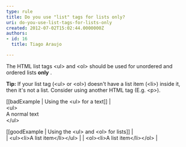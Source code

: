 ```yaml
---
type: rule
title: Do you use "list" tags for lists only?
uri: do-you-use-list-tags-for-lists-only
created: 2012-07-02T15:02:44.0000000Z
authors:
- id: 16
  title: Tiago Araujo

---
```


The HTML list tags &lt;ul&gt; and &lt;ol&gt; should be used for unordered and ordered lists  **only** .
 
**Tip:** If your list tag (&lt;ul&gt; or &lt;ol&gt;) doesn't have a list item (&lt;li&gt;) inside it, then it's not a list. Consider using another HTML tag (E.g. &lt;p&gt;).


[[badExample | Using the &lt;ul&gt; for a text]]
|  <br>&lt;ul&gt;<br>A normal text<br>&lt;/ul&gt;<br>

[[goodExample | Using the &lt;ul&gt; and &lt;ol&gt; for lists]]
|  <br>
| &lt;ul&gt;&lt;li&gt;A list item&lt;/li&gt;&lt;/ul&gt;
| 
| &lt;ol&gt;&lt;li&gt;A list item&lt;/li&gt;&lt;/ol&gt;
| <br>
